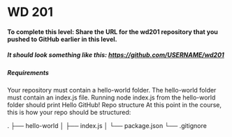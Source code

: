 # WD 201
#### To complete this level: Share the URL for the wd201 repository that you pushed to GitHub earlier in this level.

##### It should look something like this: https://github.com/USERNAME/wd201

##### Requirements
Your repository must contain a hello-world folder.
The hello-world folder must contain an index.js file.
Running node index.js from the hello-world folder should print Hello GitHub!
Repo structure
At this point in the course, this is how your repo should be structured:

.
├── hello-world
│   ├── index.js
│   └── package.json
└── .gitignore
